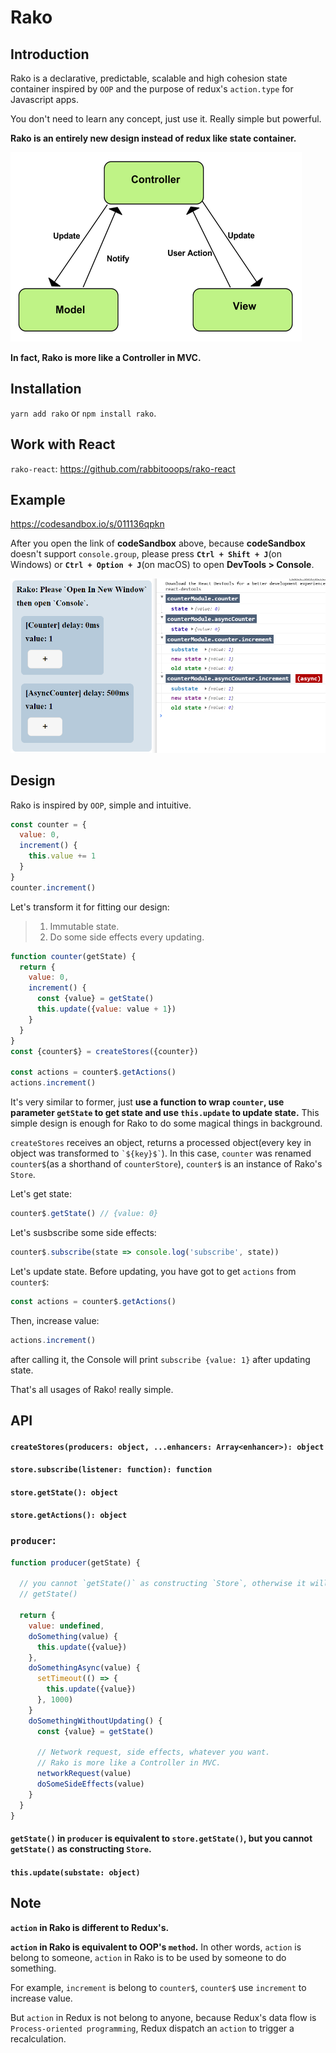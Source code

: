 # Rako



## Introduction

Rako is a declarative, predictable, scalable and high cohesion state container inspired by `OOP` and the purpose of redux's `action.type` for Javascript apps.

You don't need to learn any concept, just use it. Really simple but powerful. 

**Rako is an entirely new design instead of redux like state container.**

![mvc](./imgs/mvc.png)

**In fact, Rako is more like a Controller in MVC.**



## Installation

`yarn add rako` or `npm install rako`.



## Work with React

`rako-react`: https://github.com/rabbitooops/rako-react



## Example

https://codesandbox.io/s/011136qpkn

After you open the link of **codeSandbox** above, because **codeSandbox** doesn't support `console.group`, please press **`Ctrl + Shift + J`**(on Windows) or **`Ctrl + Option + J`**(on macOS) to open **DevTools > Console**.

![example](./imgs/example.png)



## Design

Rako is inspired by `OOP`, simple and intuitive.

```js
const counter = {
  value: 0,
  increment() {
    this.value += 1
  }
}
counter.increment()
```

Let's transform it for fitting our design:

> 1. Immutable state.
> 2. Do some side effects every updating.

```js
function counter(getState) {
  return {
    value: 0,
    increment() {
      const {value} = getState()
      this.update({value: value + 1})
    }
  }
}
const {counter$} = createStores({counter})

const actions = counter$.getActions()
actions.increment()
```

It's very similar to former, just **use a function to wrap `counter`, use parameter `getState` to get state and use `this.update` to update state.**
This simple design is enough for Rako to do some magical things in background.

`createStores` receives an object, returns a processed object(every key in object was transformed to `` `${key}$` ``). In this case, `counter` was renamed `counter$`(as a shorthand of `counterStore`), `counter$` is an instance of Rako's `Store`.


Let's get state:
```js
counter$.getState() // {value: 0}
```

Let's susbscribe some side effects:
```js
counter$.subscribe(state => console.log('subscribe', state))
```

Let's update state. Before updating, you have got to get `actions` from `counter$`:
```js
const actions = counter$.getActions()
```

Then, increase value:
```js
actions.increment()
```

after calling it, the Console will print `subscribe {value: 1}` after updating state.

That's all usages of Rako! really simple.



## API

#### `createStores(producers: object, ...enhancers: Array<enhancer>): object`

#### `store.subscribe(listener: function): function`

#### `store.getState(): object`

#### `store.getActions(): object`

### `producer`:

```js
function producer(getState) {

  // you cannot `getState()` as constructing `Store`, otherwise it will cause an error.
  // getState()
  
  return {
    value: undefined,
    doSomething(value) {
      this.update({value})
    },
    doSomethingAsync(value) {
      setTimeout(() => {
        this.update({value})
      }, 1000)
    }
    doSomethingWithoutUpdating() {
      const {value} = getState()

      // Network request, side effects, whatever you want.
      // Rako is more like a Controller in MVC.
      networkRequest(value)
      doSomeSideEffects(value)
    }
  }
}
```

#### `getState()` in `producer` is equivalent to `store.getState()`, but you cannot `getState()` as constructing `Store`.
#### `this.update(substate: object)`



## Note

**`action` in Rako is different to Redux's.**

**`action` in Rako is equivalent to OOP's `method`.** In other words, `action` is belong to someone, `action` in Rako is to be used by someone to do something.

For example, `increment` is belong to `counter$`, `counter$` use `increment` to increase value.

But `action` in Redux is not belong to anyone, because Redux's data flow is `Process-oriented programming`, Redux dispatch an `action` to trigger a recalculation.

